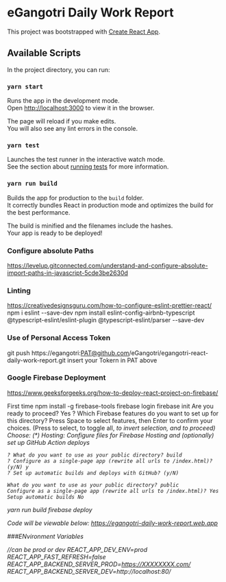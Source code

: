 # eGangotri Daily Work Report

This project was bootstrapped with [Create React App](https://github.com/facebook/create-react-app).

## Available Scripts

In the project directory, you can run:

### `yarn start`

Runs the app in the development mode.\
Open [http://localhost:3000](http://localhost:3000) to view it in the browser.

The page will reload if you make edits.\
You will also see any lint errors in the console.

### `yarn test`

Launches the test runner in the interactive watch mode.\
See the section about [running tests](https://facebook.github.io/create-react-app/docs/running-tests) for more information.

### `yarn run build`

Builds the app for production to the `build` folder.\
It correctly bundles React in production mode and optimizes the build for the best performance.

The build is minified and the filenames include the hashes.\
Your app is ready to be deployed!

### Configure absolute Paths
https://levelup.gitconnected.com/understand-and-configure-absolute-import-paths-in-javascript-5cde3be2630d

### Linting
https://creativedesignsguru.com/how-to-configure-eslint-prettier-react/
npm i eslint --save-dev
npm install eslint-config-airbnb-typescript @typescript-eslint/eslint-plugin @typescript-eslint/parser --save-dev

### Use of Personal Access Token
 git push  https://egangotri:PAT@github.com/eGangotri/egangotri-react-daily-work-report.git
 insert your Tokern in PAT above

### Google Firebase Deployment
https://www.geeksforgeeks.org/how-to-deploy-react-project-on-firebase/

First time
 npm install -g firebase-tools
    firebase login
    firebase init 
        Are you ready to proceed? Yes
        ? Which Firebase features do you want to set up for this directory? Press Space to select features, then Enter to confirm your choices. (Press <space> to select, <a>
        to toggle all, <i> to invert selection, and <enter> to proceed)
        Choose:
        (*) Hosting: Configure files for Firebase Hosting and (optionally) set up GitHub Action deploys

    ? What do you want to use as your public directory? build
    ? Configure as a single-page app (rewrite all urls to /index.html)? (y/N) y
    ? Set up automatic builds and deploys with GitHub? (y/N) 

    What do you want to use as your public directory? public
    Configure as a single-page app (rewrite all urls to /index.html)? Yes
    Setup automatic builds No


yarn run build
firebase deploy

Code will be viewable below:
https://egangotri-daily-work-report.web.app


###ENvironment Variables

//can be prod or dev
REACT_APP_DEV_ENV=prod
REACT_APP_FAST_REFRESH=false
REACT_APP_BACKEND_SERVER_PROD=https://XXXXXXXX.com/
REACT_APP_BACKEND_SERVER_DEV=http://localhost:80/



